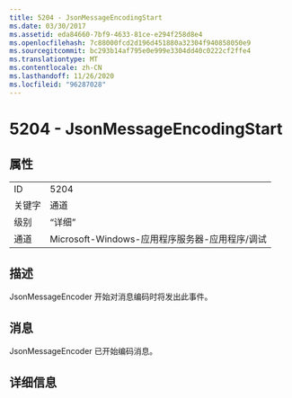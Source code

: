 ```yaml
---
title: 5204 - JsonMessageEncodingStart
ms.date: 03/30/2017
ms.assetid: eda84660-7bf9-4633-81ce-e294f258d8e4
ms.openlocfilehash: 7c88000fcd2d196d451880a32304f940858050e9
ms.sourcegitcommit: bc293b14af795e0e999e3304dd40c0222cf2ffe4
ms.translationtype: MT
ms.contentlocale: zh-CN
ms.lasthandoff: 11/26/2020
ms.locfileid: "96287028"
---
```

# <a name="5204---jsonmessageencodingstart"></a>5204 - JsonMessageEncodingStart

## <a name="properties"></a>属性  
  
|||  
|-|-|  
|ID|5204|  
|关键字|通道|  
|级别|“详细”|  
|通道|Microsoft-Windows-应用程序服务器-应用程序/调试|  
  
## <a name="description"></a>描述  

 JsonMessageEncoder 开始对消息编码时将发出此事件。  
  
## <a name="message"></a>消息  

 JsonMessageEncoder 已开始编码消息。  
  
## <a name="details"></a>详细信息
